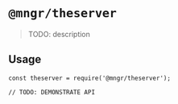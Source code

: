 # `@mngr/theserver`

> TODO: description

## Usage

```
const theserver = require('@mngr/theserver');

// TODO: DEMONSTRATE API
```
